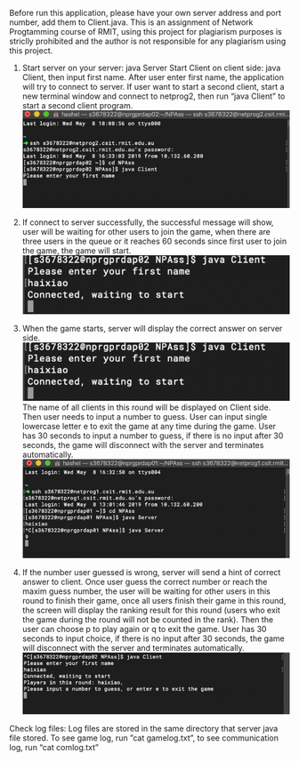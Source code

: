 Before run this application, please have your own server address and port number, add them to Client.java.
This is an assignment of Network Progtamming course of RMIT, using this project for plagiarism purposes is striclly prohibited and the author is not responsible for any plagiarism using this project.


1.	Start server on your server: java Server
Start Client on client side: java Client, then input first name. After user enter first name, the application will try to connect to server. If user want to start a second client, start a new terminal window and connect to netprog2, then run “java Client” to start a second client program.
 ![alt text](https://github.com/dhx2261/dhximages/blob/master/NP2.png)

2.	If connect to server successfully, the successful message will show, user will be waiting for other users to join the game, when there are three users in the queue or it reaches 60 seconds since first user to join the game, the game will start.
![alt text](https://github.com/dhx2261/dhximages/blob/master/NP3.png)
 
3.	When the game starts, server will display the correct answer on server side. 
![alt text](https://github.com/dhx2261/dhximages/blob/master/NP3.png)
The name of all clients in this round will be displayed on Client side.
Then user needs to input a number to guess. User can input single lowercase letter e to exit the game at any time during the game. User has 30 seconds to input a number to guess, if there is no input after 30 seconds, the game will disconnect with the server and terminates automatically.
![alt text](https://github.com/dhx2261/dhximages/blob/master/NP4.png)
 
4.	If the number user guessed is wrong, server will send a hint of correct answer to client. Once user guess the correct number or reach the maxim guess number, the user will be waiting for other users in this round to finish their game, once all users finish their game in this round, the screen will display the ranking result for this round (users who exit the game during the round will not be counted in the rank). Then the user can choose p to play again or q to exit the game. User has 30 seconds to input choice, if there is no input after 30 seconds, the game will disconnect with the server and terminates automatically.
![alt text](https://github.com/dhx2261/dhximages/blob/master/NP5.png)

Check log files:
Log files are stored in the same directory that server java file stored. To see game log, run ”cat gamelog.txt”, to see communication log, run “cat comlog.txt”
